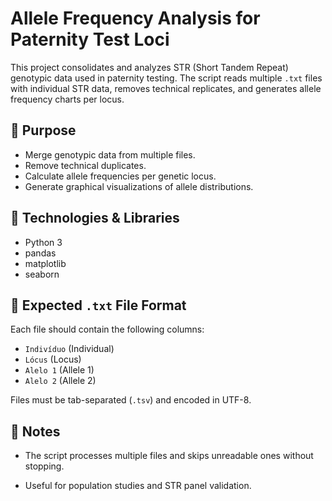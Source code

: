 # Allele Frequency Analysis for Paternity Test Loci

This project consolidates and analyzes STR (Short Tandem Repeat) genotypic data used in paternity testing. The script reads multiple `.txt` files with individual STR data, removes technical replicates, and generates allele frequency charts per locus.

## 🚀 Purpose

- Merge genotypic data from multiple files.
- Remove technical duplicates.
- Calculate allele frequencies per genetic locus.
- Generate graphical visualizations of allele distributions.

## 🧰 Technologies & Libraries

- Python 3
- pandas
- matplotlib
- seaborn

## 📁 Expected `.txt` File Format

Each file should contain the following columns:

- `Indivíduo` (Individual)
- `Lócus` (Locus)
- `Alelo 1` (Allele 1)
- `Alelo 2` (Allele 2)

Files must be tab-separated (`.tsv`) and encoded in UTF-8.

## 📌 Notes
- The script processes multiple files and skips unreadable ones without stopping.

- Useful for population studies and STR panel validation.
